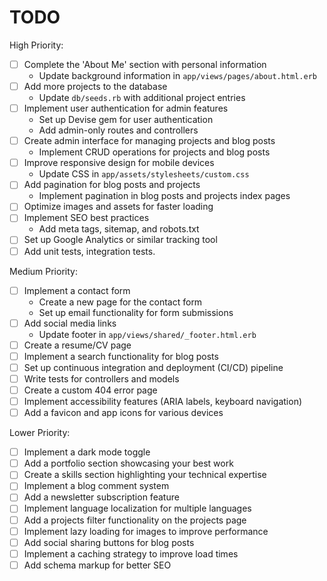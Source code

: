 # TODO

High Priority:
- [ ] Complete the 'About Me' section with personal information
  - Update background information in `app/views/pages/about.html.erb`
- [ ] Add more projects to the database
  - Update `db/seeds.rb` with additional project entries
- [ ] Implement user authentication for admin features
  - Set up Devise gem for user authentication
  - Add admin-only routes and controllers
- [ ] Create admin interface for managing projects and blog posts
  - Implement CRUD operations for projects and blog posts
- [ ] Improve responsive design for mobile devices
  - Update CSS in `app/assets/stylesheets/custom.css`
- [ ] Add pagination for blog posts and projects
  - Implement pagination in blog posts and projects index pages
- [ ] Optimize images and assets for faster loading
- [ ] Implement SEO best practices
  - Add meta tags, sitemap, and robots.txt
- [ ] Set up Google Analytics or similar tracking tool
- [ ] Add unit tests, integration tests.

Medium Priority:
- [ ] Implement a contact form
  - Create a new page for the contact form
  - Set up email functionality for form submissions
- [ ] Add social media links
  - Update footer in `app/views/shared/_footer.html.erb`
- [ ] Create a resume/CV page
- [ ] Implement a search functionality for blog posts
- [ ] Set up continuous integration and deployment (CI/CD) pipeline
- [ ] Write tests for controllers and models
- [ ] Create a custom 404 error page
- [ ] Implement accessibility features (ARIA labels, keyboard navigation)
- [ ] Add a favicon and app icons for various devices

Lower Priority:
- [ ] Implement a dark mode toggle
- [ ] Add a portfolio section showcasing your best work
- [ ] Create a skills section highlighting your technical expertise
- [ ] Implement a blog comment system
- [ ] Add a newsletter subscription feature
- [ ] Implement language localization for multiple languages
- [ ] Add a projects filter functionality on the projects page
- [ ] Implement lazy loading for images to improve performance
- [ ] Add social sharing buttons for blog posts
- [ ] Implement a caching strategy to improve load times
- [ ] Add schema markup for better SEO
